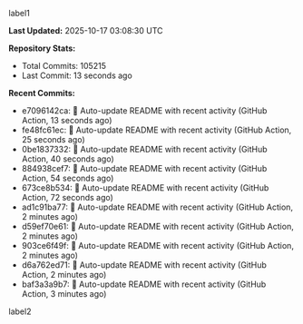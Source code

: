 
label1 
<!-- ACTIVITY_START -->
**Last Updated:** 2025-10-17 03:08:30 UTC

**Repository Stats:**
- Total Commits: 105215
- Last Commit: 13 seconds ago

**Recent Commits:**
- e7096142ca: 🤖 Auto-update README with recent activity (GitHub Action, 13 seconds ago)
- fe48fc61ec: 🤖 Auto-update README with recent activity (GitHub Action, 25 seconds ago)
- 0be1837332: 🤖 Auto-update README with recent activity (GitHub Action, 40 seconds ago)
- 884938cef7: 🤖 Auto-update README with recent activity (GitHub Action, 54 seconds ago)
- 673ce8b534: 🤖 Auto-update README with recent activity (GitHub Action, 72 seconds ago)
- ad1c91ba77: 🤖 Auto-update README with recent activity (GitHub Action, 2 minutes ago)
- d59ef70e61: 🤖 Auto-update README with recent activity (GitHub Action, 2 minutes ago)
- 903ce6f49f: 🤖 Auto-update README with recent activity (GitHub Action, 2 minutes ago)
- d6a762ed71: 🤖 Auto-update README with recent activity (GitHub Action, 2 minutes ago)
- baf3a3a9b7: 🤖 Auto-update README with recent activity (GitHub Action, 3 minutes ago)
<!-- ACTIVITY_END -->

label2

